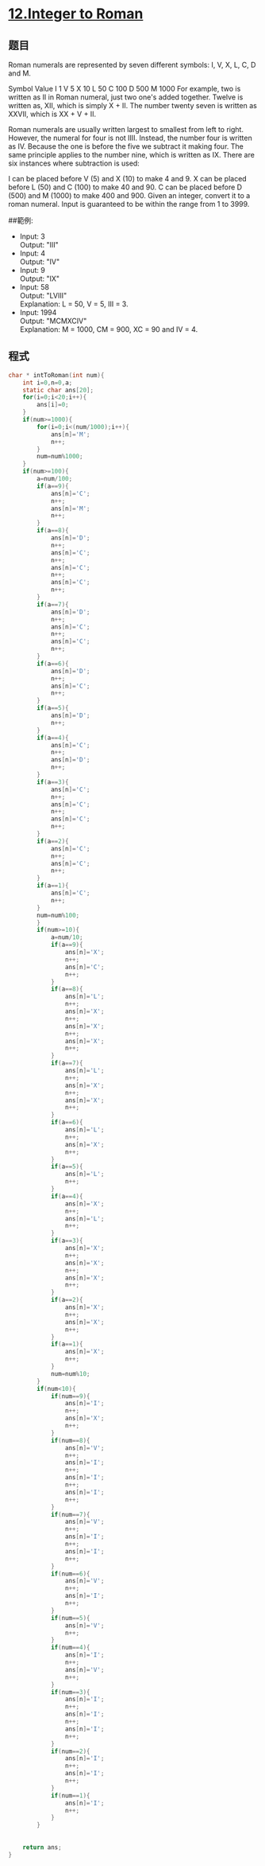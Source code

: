 # [12.Integer to Roman](https://leetcode.com/problems/integer-to-roman/)


## 题目

Roman numerals are represented by seven different symbols: I, V, X, L, C, D and M.

Symbol       Value
I             1
V             5
X             10
L             50
C             100
D             500
M             1000
For example, two is written as II in Roman numeral, just two one's added together. Twelve is written as, XII, which is simply X + II. The number twenty seven is written as XXVII, which is XX + V + II.

Roman numerals are usually written largest to smallest from left to right. However, the numeral for four is not IIII. Instead, the number four is written as IV. Because the one is before the five we subtract it making four. The same principle applies to the number nine, which is written as IX. There are six instances where subtraction is used:

I can be placed before V (5) and X (10) to make 4 and 9. 
X can be placed before L (50) and C (100) to make 40 and 90. 
C can be placed before D (500) and M (1000) to make 400 and 900.
Given an integer, convert it to a roman numeral. Input is guaranteed to be within the range from 1 to 3999.

##範例:

* Input: 3     
  Output: "III"      
* Input: 4     
  Output: "IV"   
* Input: 9     
  Output: "IX"      
* Input: 58     
  Output: "LVIII"      
  Explanation: L = 50, V = 5, III = 3.
* Input: 1994     
  Output: "MCMXCIV"       
  Explanation: M = 1000, CM = 900, XC = 90 and IV = 4.

## 程式
```c
char * intToRoman(int num){
    int i=0,n=0,a;
    static char ans[20];
    for(i=0;i<20;i++){
        ans[i]=0;
    }
    if(num>=1000){
        for(i=0;i<(num/1000);i++){
            ans[n]='M';
            n++;
        }
        num=num%1000;
    }
    if(num>=100){
        a=num/100;
        if(a==9){
            ans[n]='C';
            n++;
            ans[n]='M';
            n++;
        }
        if(a==8){
            ans[n]='D';
            n++;
            ans[n]='C';
            n++;
            ans[n]='C';
            n++;
            ans[n]='C';
            n++;
        }
        if(a==7){
            ans[n]='D';
            n++;
            ans[n]='C';
            n++;
            ans[n]='C';
            n++;
        }
        if(a==6){
            ans[n]='D';
            n++;
            ans[n]='C';
            n++;
        }
        if(a==5){
            ans[n]='D';
            n++;
        }
        if(a==4){
            ans[n]='C';
            n++;
            ans[n]='D';
            n++;
        }
        if(a==3){
            ans[n]='C';
            n++;
            ans[n]='C';
            n++;
            ans[n]='C';
            n++;
        }
        if(a==2){
            ans[n]='C';
            n++;
            ans[n]='C';
            n++;
        }
        if(a==1){
            ans[n]='C';
            n++;
        }
        num=num%100;
        }    
        if(num>=10){
            a=num/10;
            if(a==9){
                ans[n]='X';
                n++;
                ans[n]='C';
                n++;
            }
            if(a==8){
                ans[n]='L';
                n++;
                ans[n]='X';
                n++;
                ans[n]='X';
                n++;
                ans[n]='X';
                n++;
            }
            if(a==7){
                ans[n]='L';
                n++;
                ans[n]='X';
                n++;
                ans[n]='X';
                n++;
            }
            if(a==6){
                ans[n]='L';
                n++;
                ans[n]='X';
                n++;
            }
            if(a==5){
                ans[n]='L';
                n++;
            }
            if(a==4){
                ans[n]='X';
                n++;
                ans[n]='L';
                n++;
            }
            if(a==3){
                ans[n]='X';
                n++;
                ans[n]='X';
                n++;
                ans[n]='X';
                n++;
            }
            if(a==2){
                ans[n]='X';
                n++;
                ans[n]='X';
                n++;
            }
            if(a==1){
                ans[n]='X';
                n++;
            }
            num=num%10;
        }
        if(num<10){
            if(num==9){
                ans[n]='I';
                n++;
                ans[n]='X';
                n++;
            }
            if(num==8){
                ans[n]='V';
                n++;
                ans[n]='I';
                n++;
                ans[n]='I';
                n++;
                ans[n]='I';
                n++;
            }
            if(num==7){
                ans[n]='V';
                n++;
                ans[n]='I';
                n++;
                ans[n]='I';
                n++;
            }
            if(num==6){
                ans[n]='V';
                n++;
                ans[n]='I';
                n++;
            }
            if(num==5){
                ans[n]='V';
                n++;
            }
            if(num==4){
                ans[n]='I';
                n++;
                ans[n]='V';
                n++;
            }
            if(num==3){
                ans[n]='I';
                n++;
                ans[n]='I';
                n++;
                ans[n]='I';
                n++;
            }
            if(num==2){
                ans[n]='I';
                n++;
                ans[n]='I';
                n++;
            }
            if(num==1){
                ans[n]='I';
                n++;
            }
        }
    
   
    return ans;
}
```

